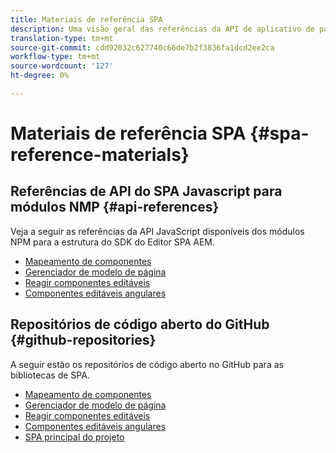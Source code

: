 ```yaml
---
title: Materiais de referência SPA
description: Uma visão geral das referências da API de aplicativo de página única e dos repositórios de código fonte
translation-type: tm+mt
source-git-commit: cdd92032c627740c66de7b2f3836fa1dcd2ee2ca
workflow-type: tm+mt
source-wordcount: '127'
ht-degree: 0%

---
```



# Materiais de referência SPA {#spa-reference-materials}

## Referências de API do SPA Javascript para módulos NMP {#api-references}

Veja a seguir as referências da API JavaScript disponíveis dos módulos NPM para a estrutura do SDK do Editor SPA AEM.

* [Mapeamento de componentes](https://www.npmjs.com/package/@adobe/aem-spa-component-mapping)
* [Gerenciador de modelo de página](https://www.npmjs.com/package/@adobe/aem-spa-model-manager)
* [Reagir componentes editáveis](https://www.npmjs.com/package/@adobe/aem-react-editable-components)
* [Componentes editáveis angulares](https://www.npmjs.com/package/@adobe/aem-angular-editable-components)

## Repositórios de código aberto do GitHub {#github-repositories}

A seguir estão os repositórios de código aberto no GitHub para as bibliotecas de SPA.

* [Mapeamento de componentes](https://github.com/adobe/aem-spa-component-mapping)
* [Gerenciador de modelo de página](https://github.com/adobe/aem-spa-page-model-manager)
* [Reagir componentes editáveis](https://github.com/adobe/aem-react-editable-components)
* [Componentes editáveis angulares](https://github.com/adobe/aem-angular-editable-components)
* [SPA principal do projeto](https://github.com/adobe/aem-spa-project-core)
